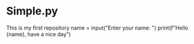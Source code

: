 # Simple.py
This is my first repository 
name = input("Enter your name: ")
print(f"Hello {name}, have a nice day")

